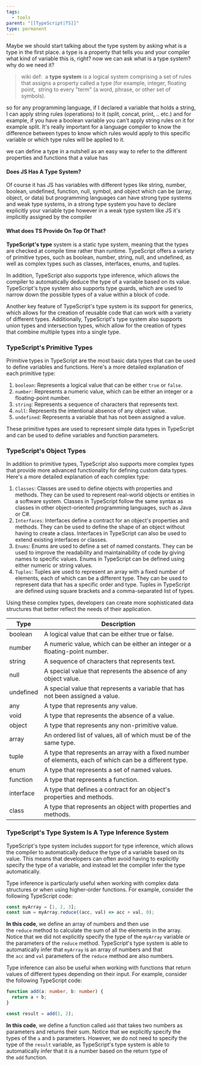 ```yaml
---
tags:
  - tools
parent: "[[TypeScript|TS]]"
type: permanent
---
```



 Maybe we should start talking about the type system by asking what is a type in the first place. a type is a property that tells you and your compiler what kind of variable this is, right? 
 now we can ask what is a type system? why do we need it?

>wiki def:  a **type system** is a logical system comprising a set of rules that assigns a property called a type (for example, integer, floating point,  string to every "term" (a word, phrase, or other set of symbols).

so for any programming language, if I declared a variable that holds a string, I can apply string rules (operations) to it (split, concat, print, .. etc.) and for example, if you have a boolean variable you can't apply string rules on it for example split.
It's really important for a language compiler to know the difference between types to know which rules would apply to this specific variable or which type rules will be applied to it.

we can define a type in a nutshell as an easy way to refer to the different properties and functions that a value has 

#### Does JS Has A Type System?
Of course it has JS has variables with different types like string, number, boolean, undefined, function, null, symbol, and object which can be (array, object, or data) 
but programming languages can have strong type systems and weak type systems, in a strong type system you have to declare explicitly your variable type however in a weak type system like JS it's implicitly assigned by the compiler 
#### What does TS Provide On Top Of That?

**TypeScript's type** system is a static type system, meaning that the types are checked at compile time rather than runtime. TypeScript offers a variety of primitive types, such as boolean, number, string, null, and undefined, as well as complex types such as classes, interfaces, enums, and tuples.

In addition, TypeScript also supports type inference, which allows the compiler to automatically deduce the type of a variable based on its value. TypeScript's type system also supports type guards, which are used to narrow down the possible types of a value within a block of code.

Another key feature of TypeScript's type system is its support for generics, which allows for the creation of reusable code that can work with a variety of different types. Additionally, TypeScript's type system also supports union types and intersection types, which allow for the creation of types that combine multiple types into a single type.

### TypeScript's Primitive Types

Primitive types in TypeScript are the most basic data types that can be used to define variables and functions. Here's a more detailed explanation of each primitive type:

1. `boolean`: Represents a logical value that can be either `true` or `false`.
2. `number`: Represents a numeric value, which can be either an integer or a floating-point number.
3. `string`: Represents a sequence of characters that represents text.
4. `null`: Represents the intentional absence of any object value.
5. `undefined`: Represents a variable that has not been assigned a value.

These primitive types are used to represent simple data types in TypeScript and can be used to define variables and function parameters.

### TypeScript's Object Types

In addition to primitive types, TypeScript also supports more complex types that provide more advanced functionality for defining custom data types. Here's a more detailed explanation of each complex type:

1. `Classes`: Classes are used to define objects with properties and methods. They can be used to represent real-world objects or entities in a software system. Classes in TypeScript follow the same syntax as classes in other object-oriented programming languages, such as Java or C#.
2. `Interfaces`: Interfaces define a contract for an object's properties and methods. They can be used to define the shape of an object without having to create a class. Interfaces in TypeScript can also be used to extend existing interfaces or classes.
3. `Enums`: Enums are used to define a set of named constants. They can be used to improve the readability and maintainability of code by giving names to specific values. Enums in TypeScript can be defined using either numeric or string values.
4. `Tuples`: Tuples are used to represent an array with a fixed number of elements, each of which can be a different type. They can be used to represent data that has a specific order and type. Tuples in TypeScript are defined using square brackets and a comma-separated list of types.

Using these complex types, developers can create more sophisticated data structures that better reflect the needs of their application. 

|Type|Description|
|---|---|
|boolean|A logical value that can be either true or false.|
|number|A numeric value, which can be either an integer or a floating-point number.|
|string|A sequence of characters that represents text.|
|null|A special value that represents the absence of any object value.|
|undefined|A special value that represents a variable that has not been assigned a value.|
|any|A type that represents any value.|
|void|A type that represents the absence of a value.|
|object|A type that represents any non-primitive value.|
|array|An ordered list of values, all of which must be of the same type.|
|tuple|A type that represents an array with a fixed number of elements, each of which can be a different type.|
|enum|A type that represents a set of named values.|
|function|A type that represents a function.|
|interface|A type that defines a contract for an object's properties and methods.|
|class|A type that represents an object with properties and methods.|


### TypeScript's Type System Is A Type Inference System

TypeScript's type system includes support for type inference, which allows the compiler to automatically deduce the type of a variable based on its value. This means that developers can often avoid having to explicitly specify the type of a variable, and instead let the compiler infer the type automatically.

Type inference is particularly useful when working with complex data structures or when using higher-order functions. For example, consider the following TypeScript code:

```ts
const myArray = [1, 2, 3];
const sum = myArray.reduce((acc, val) => acc + val, 0);
```

**In this code**, we define an array of numbers and then use the `reduce` method to calculate the sum of all the elements in the array. Notice that we did not explicitly specify the type of the `myArray` variable or the parameters of the `reduce` method. TypeScript's type system is able to automatically infer that `myArray` is an array of numbers and that the `acc` and `val` parameters of the `reduce` method are also numbers.

Type inference can also be useful when working with functions that return values of different types depending on their input. For example, consider the following TypeScript code:

```ts
function add(a: number, b: number) {
  return a + b;
}

const result = add(1, 2);
```

**In this code**, we define a function called `add` that takes two numbers as parameters and returns their sum. Notice that we explicitly specify the types of the `a` and `b` parameters. However, we do not need to specify the type of the `result` variable, as TypeScript's type system is able to automatically infer that it is a number based on the return type of the `add` function.
